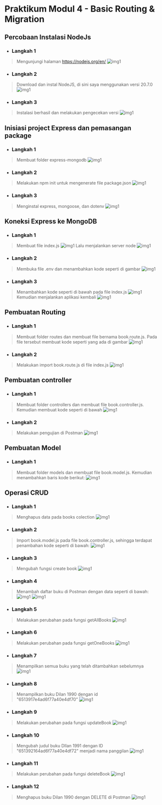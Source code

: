 # Praktikum Modul 4 - Basic Routing & Migration

## Percobaan Instalasi NodeJs
* ### Langkah 1
> Mengunjungi halaman https://nodejs.org/en/
![img1](../screenshot/3-1.png)
* ### Langkah 2
> Download dan instal NodeJS, di sini saya menggunakan versi 20.7.0
![img1](../screenshot/3-2.png)
* ### Langkah 3
> Instalasi berhasil dan melakukan pengecekan versi
![img1](../screenshot/3-3.png)

## Inisiasi project Express dan pemasangan package
* ### Langkah 1
> Membuat folder express-mongodb
![img1](../screenshot/3-1b.png)
* ### Langkah 2
> Melakukan npm init untuk mengenerate file package.json
![img1](../screenshot/3-2b.png)
* ### Langkah 3
> Menginstal express, mongoose, dan dotenv
![img1](../screenshot/3-3b.png)

## Koneksi Express ke MongoDB
* ### Langkah 1
> Membuat file index.js
![img1](../screenshot/3-1c.png)
> Lalu menjalankan server node
![img1](../screenshot/3-1c2.png)
* ### Langkah 2
> Membuka file .env dan menambahkan kode seperti di gambar
![img1](../screenshot/3-2c.png)
* ### Langkah 3
> Menambahkan kode seperti di bawah pada file index.js
![img1](../screenshot/3-4c.png)
> Kemudian menjalankan aplikasi kembali
![img1](../screenshot/3-4c2.png)

## Pembuatan Routing
* ### Langkah 1
> Membuat folder routes dan membuat file bernama book.route.js. Pada file tersebut membuat kode seperti yang ada di gambar
![img1](../screenshot/3-4d.png)
* ### Langkah 2
> Melakukan import book.route.js di file index.js
![img1](../screenshot/3-5d.png)

## Pembuatan controller
* ### Langkah 1
> Membuat folder controllers dan membuat file book.controller.js. Kemudian membuat kode seperti di bawah
![img1](../screenshot/3-6e.png)
* ### Langkah 2
> Melakukan pengujian di Postman
![img1](../screenshot/3-7e.png)


## Pembuatan Model
* ### Langkah 1
> Membuat folder models dan membuat file book.model.js. Kemudian menambahkan baris kode berikut:
![img1](../screenshot/3.-3f.png)


## Operasi CRUD
* ### Langkah 1
> Menghapus data pada books colection
![img1](../screenshot/3-1g.png)
* ### Langkah 2
> Import book.model.js pada file book.controller.js, sehingga terdapat penambahan kode seperti di bawah:
![img1](../screenshot/3-2g.png)
* ### Langkah 3
> Mengubah fungsi create book
![img1](../screenshot/3-3g.png)
* ### Langkah 4
> Menambah daftar buku di Postman dengan data seperti di bawah:
![img1](../screenshot/3-4g.png)
![img1](../screenshot/3-4g2.png)
* ### Langkah 5
> Melakukan perubahan pada fungsi getAllBooks
![img1](../screenshot/3-5g.png)
* ### Langkah 6
> Melakukan perubahan pada fungsi getOneBooks
![img1](../screenshot/3-6g.png)
* ### Langkah 7
> Menampilkan semua buku yang telah ditambahkan sebelumnya
![img1](../screenshot/3-7g.png)
* ### Langkah 8
> Menampilkan buku Dilan 1990 dengan id "6513917e4ad6f77a40e4df70"
![img1](../screenshot/3-8g.png)
* ### Langkah 9
> Melakukan perubahan pada fungsi updateBook
![img1](../screenshot/3-9g.png)
* ### Langkah 10
> Mengubah judul buku DIlan 1991 dengan ID "651392164ad6f77a40e4df72" menjadi nama panggilan
![img1](../screenshot/3-10g.png)
* ### Langkah 11
> Melakukan perubahan pada fungsi deleteBook
![img1](../screenshot/3-11g.png)
* ### Langkah 12
> Menghapus buku Dilan 1990 dengan DELETE di Postman
![img1](../screenshot/3-12g.png)
